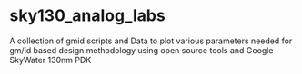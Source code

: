 # sky130_analog_labs
A collection of gmid scripts and Data to plot various parameters needed for gm/id based design methodology using open source tools and Google SkyWater 130nm PDK

